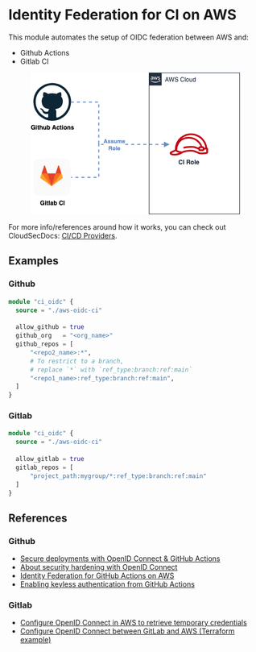 # Identity Federation for CI on AWS


This module automates the setup of OIDC federation between AWS and:
* Github Actions
* Gitlab CI

<p align="center">
  <img src="./aws-oidc-ci.drawio.png">
</p>

For more info/references around how it works, you can check out CloudSecDocs: [CI/CD Providers](https://cloudsecdocs.com/devops/pipelines/securing/cicd/).


## Examples

### Github

```terraform
module "ci_oidc" {
  source = "./aws-oidc-ci"

  allow_github = true
  github_org   = "<org_name>"
  github_repos = [
      "<repo2_name>:*",
      # To restrict to a branch,
      # replace `*` with `ref_type:branch:ref:main`
      "<repo1_name>:ref_type:branch:ref:main",
  ]
}
```

### Gitlab

```terraform
module "ci_oidc" {
  source = "./aws-oidc-ci"

  allow_gitlab = true
  gitlab_repos = [
      "project_path:mygroup/*:ref_type:branch:ref:main"
  ]
}
```


## References

### Github

* [Secure deployments with OpenID Connect & GitHub Actions](https://github.blog/2021-11-23-secure-deployments-openid-connect-github-actions-generally-available/)
* [About security hardening with OpenID Connect](https://docs.github.com/en/actions/deployment/security-hardening-your-deployments/about-security-hardening-with-openid-connect)
* [Identity Federation for GitHub Actions on AWS](https://scalesec.com/blog/identity-federation-for-github-actions-on-aws/)
* [Enabling keyless authentication from GitHub Actions](https://cloud.google.com/blog/products/identity-security/enabling-keyless-authentication-from-github-actions)

### Gitlab

* [Configure OpenID Connect in AWS to retrieve temporary credentials](https://docs.gitlab.com/ee/ci/cloud_services/aws/)
* [Configure OpenID Connect between GitLab and AWS (Terraform example)](https://gitlab.com/guided-explorations/aws/configure-openid-connect-in-aws)
